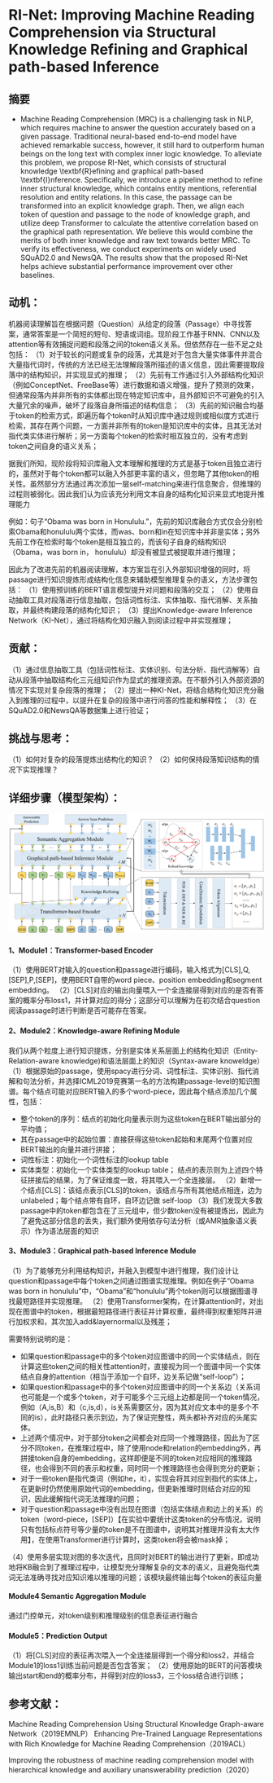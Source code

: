 # RI-Net: Improving Machine Reading Comprehension via Structural Knowledge Refining and Graphical path-based Inference


## 摘要

- Machine Reading Comprehension (MRC) is a challenging task in NLP, which requires machine to answer the question accurately based on a given passage. Traditional neural-based end-to-end model have achieved remarkable success, however, it still hard to outperform human beings on the long text with complex inner logic knowledge. To alleviate this problem, we propose RI-Net, which consists of structural knowledge \textbf{R}efining and graphical path-based \textbf{I}nference. Specifically, we introduce a pipeline method to refine inner structural knowledge, which contains entity mentions, referential resolution and entity relations. In this case, the passage can be transformed into an explicit knowledge graph. Then, we align each token of question and passage to the node of knowledge graph, and utilize deep Transformer to calculate the attentive correlation based on the graphical path representation. We believe this would combine the merits of both inner knowledge and raw text towards better MRC. To verify its effectiveness, we conduct experiments on widely used SQuAD2.0 and NewsQA. The results show that the proposed RI-Net helps achieve substantial performance improvement over other baselines.

## 动机：
机器阅读理解旨在根据问题（Question）从给定的段落（Passage）中寻找答案，通常答案是一个简短的短句、短语或词组。现阶段工作基于RNN、CNN以及attention等有效捕捉问题和段落之间的token语义关系。但依然存在一些不足之处包括：
（1）对于较长的问题或复杂的段落，尤其是对于包含大量实体事件并混合大量指代词时，传统的方法已经无法理解段落所描述的语义信息，因此需要提取段落中的结构知识，并实现显式的推理；
（2）先前有工作通过引入外部结构化知识（例如ConceptNet、FreeBase等）进行数据和语义增强，提升了预测的效果，但通常段落内并非所有的实体都出现在特定知识库中，且外部知识不可避免的引入大量冗余的噪声，破坏了段落自身所描述的结构信息；
（3）先前的知识融合均基于token的检索方式，即遍历每个token时从知识库中通过规则或相似度方式进行检索，其存在两个问题，一方面并非所有的token是知识库中的实体，且其无法对指代类实体进行解析；另一方面每个token的检索时相互独立的，没有考虑到token之间自身的语义关系；

据我们所知，现阶段将知识库融入文本理解和推理的方式是基于token且独立进行的，虽然对于每个token都可以融入外部更丰富的语义，但忽略了其他token的相关性。虽然部分方法通过再次添加一层self-matching来进行信息聚合，但推理的过程则被弱化。因此我们认为应该充分利用文本自身的结构化知识来显式地提升推理能力

例如：句子“Obama was born in Honululu.”，先前的知识库融合方式仅会分别检索Obama和honululu两个实体，而was、born和in在知识库中并非是实体；另外先前工作在检索时每个token是相互独立的，而该句子自身的结构知识（Obama，was born in， honululu）却没有被显式被提取并进行推理；


因此为了改进先前的机器阅读理解，本方案旨在引入外部知识增强的同时，将passage进行知识提炼形成结构化信息来辅助模型推理复杂的语义，方法步骤包括：
（1）使用预训练的BERT语言模型提升对问题和段落的交互；
（2）使用自动抽取工具对段落进行信息抽取，包括词性标注、实体抽取、指代消解、关系抽取，并最终构建段落的结构化知识；
（3）提出Knowledge-aware Inference Network（KI-Net），通过将结构化知识融入到阅读过程中并实现推理；


## 贡献：
（1）通过信息抽取工具（包括词性标注、实体识别、句法分析、指代消解等）自动从段落中抽取结构化三元组知识作为显式的推理资源。在不额外引入外部资源的情况下实现对复杂段落的推理；
（2）提出一种KI-Net，将结合结构化知识充分融入到推理的过程中，以提升在复杂的段落中进行问答的性能和解释性；
（3）在SQuAD2.0和NewsQA等数据集上进行验证；

## 挑战与思考：
（1）如何对复杂的段落提炼出结构化的知识？
（2）如何保持段落知识结构的情况下实现推理？


## 详细步骤（模型架构）：

![model](model.png)

#### 1、Module1：Transformer-based Encoder
（1）使用BERT对输入的question和passage进行编码，输入格式为[CLS],Q,[SEP],P,[SEP]，使用BERT自带的word piece、position embedding和segment embedding。
（2）[CLS]对应的输出向量喂入一个全连接层得到对应的是否有答案的概率分布loss1，并计算对应的得分；这部分可以理解为在初次结合question阅读passage时进行判断是否可能存在答案。

#### 2、Module2：Knowledge-aware Refining Module
我们从两个粒度上进行知识提炼，分别是实体关系层面上的结构化知识（Entity-Relation-aware knowledge)和语法层面上的知识（Syntax-aware knoweldge）
（1）根据原始的passage，使用spacy进行分词、词性标注、实体识别、指代消解和句法分析，并选择ICML2019竞赛第一名的方法构建passage-level的知识图谱。每个结点可能对应BERT输入的多个word-piece，因此每个结点添加几个属性，包括：
- 整个token的序列：结点的初始化向量表示则为这些token在BERT输出部分的平均值；
- 其在passage中的起始位置：直接获得这些token起始和末尾两个位置对应BERT输出的向量并进行拼接；
- 词性标注：初始化一个词性标注的lookup table
- 实体类型：初始化一个实体类型的lookup table；
结点的表示则为上述四个特征拼接后的结果，为了保证维度一致，将其喂入一个全连接层。
（2）新增一个结点[CLS]：该结点表示[CLS]的token，该结点与所有其他结点相连，边为unlabeled；每个结点带有自环，自环边记做 self-loop
（3）我们发现大多数passage中的token都包含在了三元组中，但少数token没有被提炼出，因此为了避免这部分信息的丢失，我们额外使用依存句法分析（或AMR抽象语义表示）作为语法层面的知识

#### 3、Module3：Graphical path-based Inference Module
（1）为了能够充分利用结构知识，并融入到模型中进行推理，我们设计让question和passage中每个token之间通过图谱实现推理。例如在例子“Obama was born in honululu”中，“Obama”和“honululu”两个token则可以根据图谱寻找最短路径并实现推理。
（2）使用Transformer架构，在计算attention时，对出现在图谱中的token，根据最短路径进行表征并计算权重，最终得到权重矩阵并进行加权求和，其次加入add&layernormal以及残差；

需要特别说明的是：
- 如果question和passage中的多个token对应图谱中的同一个实体结点，则在计算这些token之间的相关性attention时，直接视为同一个图谱中同一个实体结点自身的attention（相当于添加一个自环，边关系记做“self-loop”）；
- 如果question和passage中的多个token对应图谱中的同一个关系边（关系词也可能是一个或多个token，对于可能多个三元组上边都是同一个token情况，例如（A,is,B）和（c,is,d），is关系需要区分，因为其对应文本中的是多个不同的is），此时路径只表示到边，为了保证完整性，两头都补齐对应的头尾实体。
- 上述两个情况中，对于部分token之间都会对应同一个推理路径，因此为了区分不同token，在推理过程中，除了使用node和relation的embedding外，再拼接token自身的embedding，这样即便是不同的token对应相同的推理路径，也会得到不同的表示和权重，同时同一个推理路径也会得到充分的更新；
- 对于一些token是指代类词（例如he，it），实现会将其对应到指代的实体上，在更新时仍然使用原始代词的embedding，但更新推理时则结合对应的知识，因此缓解指代词无法推理的问题；
- 对于question和passage中没有出现在图谱（包括实体结点和边上的关系）的token（word-piece，[SEP]）【在实验中要统计这类token的分布情况，说明只有包括标点符号等少量的token是不在图谱中，说明其对推理并没有太大作用】，在使用Transformer进行计算时，这类token将会被mask掉；

（4）使用多层实现对图的多次迭代，且同时对BERT的输出进行了更新，即成功地将KB融合到了推理过程中，让模型充分理解复杂的文本的语义，且避免指代类词无法准确寻找对应知识难以推理的问题；该模块最终输出每个token的表征向量

#### Module4 Semantic Aggregation Module

通过门控单元，对token级别和推理级别的信息表征进行融合

#### Module5：Prediction Output
（1）将[CLS]对应的表征再次喂入一个全连接层得到一个得分和loss2，并结合Module1的loss1训练当前问题是否包含答案；
（2）使用原始的BERT的问答模块输出start和end的概率分布，并得到对应的loss3，三个loss结合进行训练；



## 参考文献：
Machine Reading Comprehension Using Structural Knowledge Graph-aware Network（2019EMNLP）
Enhancing Pre-Trained Language Representations with Rich Knowledge for Machine Reading Comprehension（2019ACL）

Improving the robustness of machine reading comprehension model with hierarchical knowledge and auxiliary unanswerability prediction（2020）

